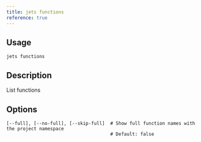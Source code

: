 ```yaml
---
title: jets functions
reference: true
---
```


## Usage

    jets functions

## Description

List functions


## Options

```
[--full], [--no-full], [--skip-full]  # Show full function names with the project namespace
                                      # Default: false
```

